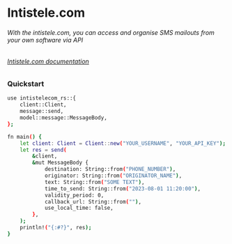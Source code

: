 # Intistele.com

###### With the intistele.com, you can access and organise SMS mailouts from your own software via API

###### [Intistele.com documentation](https://api-go2.intistele.com/docs/)

### Quickstart

```bash
use intistelecom_rs::{
    client::Client,
    message::send,
    model::message::MessageBody,
};

fn main() {
    let client: Client = Client::new("YOUR_USERNAME", "YOUR_API_KEY");
    let res = send(
        &client,
        &mut MessageBody {
            destination: String::from("PHONE_NUMBER"),
            originator: String::from("ORIGINATOR_NAME"),
            text: String::from("SOME TEXT"),
            time_to_send: String::from("2023-08-01 11:20:00"),
            validity_period: 0,
            callback_url: String::from(""),
            use_local_time: false,
        },
    );
    println!("{:#?}", res);
}

```
